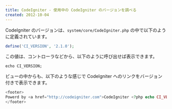 ```yaml
---
title: CodeIgniter - 使用中の CodeIgniter のバージョンを調べる
created: 2012-10-04
---
```


CodeIgniter のバージョンは、`system/core/CodeIgniter.php` の中で以下のように定義されています。

~~~ php
define('CI_VERSION', '2.1.0');
~~~

この値は、コントローラなどから、以下のように呼び出せば表示できます。

~~~
echo CI_VERSION;
~~~

ビューの中からも、以下のような感じで CodeIgniter へのリンクをバージョン付きで表示できます。

~~~ php
<footer>
Powerd by <a href="http://codeigniter.com">CodeIgniter <?php echo CI_VERSION ?></a>
</footer>
~~~

